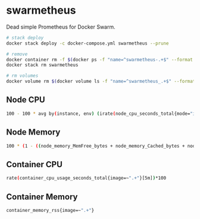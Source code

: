 # swarmetheus

Dead simple Prometheus for Docker Swarm.

``` sh
# stack deploy
docker stack deploy -c docker-compose.yml swarmetheus --prune

# remove
docker container rm -f $(docker ps -f "name=^swarmetheus-.+$" --format "{{.ID}}")
docker stack rm swarmetheus

# rm volumes
docker volume rm $(docker volume ls -f "name=^swarmetheus_.+$" --format "{{.Name}}")
```

## Node CPU

``` sh
100 - 100 * avg by(instance, env) (irate(node_cpu_seconds_total{mode="idle"}[5m]))
```

## Node Memory

``` sh
100 * (1 - ((node_memory_MemFree_bytes + node_memory_Cached_bytes + node_memory_Buffers_bytes) / node_memory_MemTotal_bytes))
```

## Container CPU

``` sh
rate(container_cpu_usage_seconds_total{image=~".+"}[5m])*100
```

## Container Memory

``` sh
container_memory_rss{image=~".+"}
```
